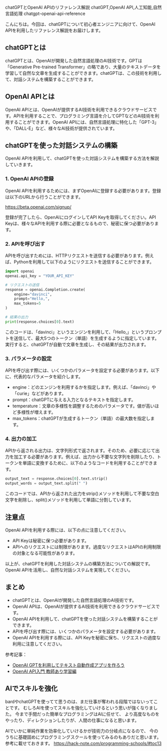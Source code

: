 chatGPTとOpenAI APIのリファレンス解説
chatGPT,OpenAI API,人工知能,自然言語処理
chatgpt-openai-api-reference

こんにちは。今回は、chatGPTについて初心者エンジニアに向けて、OpenAI APIを利用したリファレンス解説をお届けします。

## chatGPTとは

chatGPTとは、OpenAIが開発した自然言語処理のAI技術です。GPTは「Generative Pre-trained Transformer」の略であり、大量のテキストデータを学習して自然な文章を生成することができます。chatGPTは、この技術を利用して、対話システムを構築することができます。

## OpenAI APIとは

OpenAI APIとは、OpenAIが提供するAI技術を利用できるクラウドサービスです。APIを利用することで、プログラミング言語を介してGPTなどのAI技術を利用することができます。OpenAI APIには、自然言語処理に特化した「GPT-3」や、「DALL-E」など、様々なAI技術が提供されています。

## chatGPTを使った対話システムの構築

OpenAI APIを利用して、chatGPTを使った対話システムを構築する方法を解説していきます。

### 1. OpenAI APIの登録

OpenAI APIを利用するためには、まずOpenAIに登録する必要があります。登録は以下のURLから行うことができます。

https://beta.openai.com/signup/

登録が完了したら、OpenAIにログインしてAPI Keyを取得してください。API Keyは、様々なAPIを利用する際に必要となるもので、秘密に保つ必要があります。

### 2. APIを呼び出す

APIを呼び出すためには、HTTPリクエストを送信する必要があります。例えば、Pythonを利用して以下のようにリクエストを送信することができます。

```python
import openai
openai.api_key = "YOUR_API_KEY"

# リクエストの送信
response = openai.Completion.create(
    engine="davinci",
    prompt="Hello,",
    max_tokens=5
)

# 結果の出力
print(response.choices[0].text)
```

このコードは、「davinci」というエンジンを利用して、「Hello,」というプロンプトを送信して、最大5つのトークン（単語）を生成するように指定しています。実行すると、chatGPTが自動で文章を生成し、その結果が出力されます。

### 3. パラメータの設定

APIを呼び出す際には、いくつかのパラメータを設定する必要があります。以下に、代表的なパラメータを紹介します。

- engine：どのエンジンを利用するかを指定します。例えば、「davinci」や「curie」などがあります。
- prompt：chatGPTに与える入力となるテキストを指定します。
- temperature：文章の多様性を調整するためのパラメータです。値が高いほど多様性が増えます。
- max_tokens：chatGPTが生成するトークン（単語）の最大数を指定します。

### 4. 出力の加工

APIから返される出力は、文字列形式で返されます。そのため、必要に応じて出力を加工する必要があります。例えば、出力から不要な文字列を削除したり、トークンを単語に変換するために、以下のようなコードを利用することができます。

```python
output_text = response.choices[0].text.strip()
output_words = output_text.split(" ")
```

このコードでは、APIから返された出力をstrip()メソッドを利用して不要な空白文字を削除し、split()メソッドを利用して単語に分割しています。

## 注意点

OpenAI APIを利用する際には、以下の点に注意してください。

- API Keyは秘密に保つ必要があります。
- APIへのリクエストには制限があります。過度なリクエストはAPIの利用制限の対象となる可能性があります。

以上が、chatGPTを利用した対話システムの構築方法についての解説です。OpenAI APIを活用し、自然な対話システムを実現してください。

## まとめ

- chatGPTとは、OpenAIが開発した自然言語処理のAI技術です。
- OpenAI APIは、OpenAIが提供するAI技術を利用できるクラウドサービスです。
- OpenAI APIを利用して、chatGPTを使った対話システムを構築することができます。
- APIを呼び出す際には、いくつかのパラメータを設定する必要があります。
- OpenAI APIを利用する際には、API Keyを秘密に保ち、リクエストの過度な利用に注意してください。

参考記事：
- [OpenAI GPTを利用してテキスト自動作成アプリを作ろう](https://qiita.com/yuya_takeyama/items/a03d9655ff5750c02165)
- [OpenAI API入門 教師あり学習編](https://www.sejuku.net/blog/77550)

## AIでスキルを強化
bardやchatGPTを使ってて思うのは、まだ仕事が奪われる段階ではないってことです。
むしろAIを使ってスキルを強化していけるという思いが強くなりました。
今まで手間だった簡単なプログラミングはAIに任せて、
より高度なものをやったり、ディレクションしたりが、人間の仕事になると思います。

AIでいかに単純作業を効率化していけるかが技術力の分岐点になるので、
今のうちに基礎固めにプログラミングスクールを使ってみるのもありだと思います。
参考に載せておきます。
https://hack-note.com/programming-schools/#toc13

